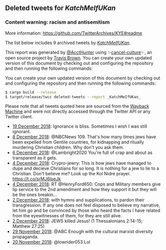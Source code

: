 ## Deleted tweets for _KatchMeIfUKan_
### Content warning: racism and antisemitism
More information: https://github.com/TwitterArchives/KYE#readme

The list below includes 9 archived tweets by
[_KatchMeIfUKan_](https://twitter.com/_KatchMeIfUKan_).



This report was generated by [@AcctHunter](https://twitter.com/accthunter) using ✨[cancel-culture](https://github.com/travisbrown/cancel-culture)✨,
an open source project by [Travis Brown](https://twitter.com/travisbrown). You can create your own
updated version of this document by checking out and configuring the repository and then running
the following commands:

You can create your own updated version of this document by checking out and configuring the
repository and then running the following commands:

```bash
$ cargo build --release
$ target/release/twcc deleted-tweets --report _KatchMeIfUKan_
```

Please note that all tweets quoted here are sourced from the
[Wayback Machine](https://web.archive.org) and were not directly accessed through the Twitter API or
any Twitter client.

* [19 December 2018](https://web.archive.org/web/20181219041022/https://twitter.com/_KatchMeIfUKan_/status/1075241908438355968): Ignorance is bliss.  Sometimes I wish I was still ignorant.
* [ 8 December 2018](https://web.archive.org/web/20181208032130/https://twitter.com/_KatchMeIfUKan_/status/1071243344255299584): @NBCNews 109. That's how many times jews have been expelled from Gentile countries, for kidnapping and ritually murdering Christian children. Why don't you ask them.
* [ 6 December 2018](https://web.archive.org/web/20181206085223/https://twitter.com/_KatchMeIfUKan_/status/1070601838007861248): @Lambright2020 You're full of crap and about as transparent as it gets.
* [ 4 December 2018](https://web.archive.org/web/20181204020133/https://twitter.com/_KatchMeIfUKan_/status/1069773672704065537): Crypro-jewry: This is how jews have managed to dupe and decieve Christians for so long. It is nothing for a jew to lie to a Christian. Don't believe me? Look up the Kol Nidre prayer. https://t.co/srMJ6lpeJk
* [ 4 December 2018](https://web.archive.org/web/20181204014001/https://twitter.com/_KatchMeIfUKan_/status/1069768253646520321): RT @HenryFord650: Cops and Military members give lip service to the 2nd amendment and how they support it but they will be the ones breakin…
* [ 2 December 2018](https://web.archive.org/web/20181202065718/https://twitter.com/_KatchMeIfUKan_/status/1069123324909883392): with hymns and supplications, to pardon their transgression. If any one does not feel disposed to believe my narrative, let him go and be convinced by those who heard the facts I have related from the eyewitnesses of them, for they are still alive.
* [ 2 December 2018](https://web.archive.org/web/20181202021008/https://twitter.com/_KatchMeIfUKan_/status/1069051057051979779): JEWS killed Jesus!   (1 Thessalonians 2:14-15; Matthew 27:25)
* [29 November 2018](https://web.archive.org/web/20181129100319/https://twitter.com/_KatchMeIfUKan_/status/1068082973910675459): @ABC Enough with the cultural marxist diversity propaganda.
* [20 November 2018](https://web.archive.org/web/20181120095822/https://twitter.com/_KatchMeIfUKan_/status/1064820237428768768): @lowrider053 Lol
